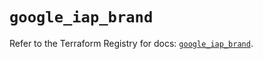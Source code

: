 # `google_iap_brand`

Refer to the Terraform Registry for docs: [`google_iap_brand`](https://registry.terraform.io/providers/hashicorp/google/6.35.0/docs/resources/iap_brand).
